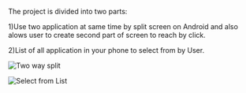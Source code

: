 The project is divided into two parts:

1)Use two application at same time by split screen on Android and also alows user to create second part of screen to reach by click.

2)List of all application in your phone to select from by User.

![Two way split](https://user-images.githubusercontent.com/21310543/93141623-27ec1500-f702-11ea-95c6-5abb210c508d.png)

![Select from List](https://user-images.githubusercontent.com/21310543/93141628-2a4e6f00-f702-11ea-9579-4c99bdcaee32.png)
